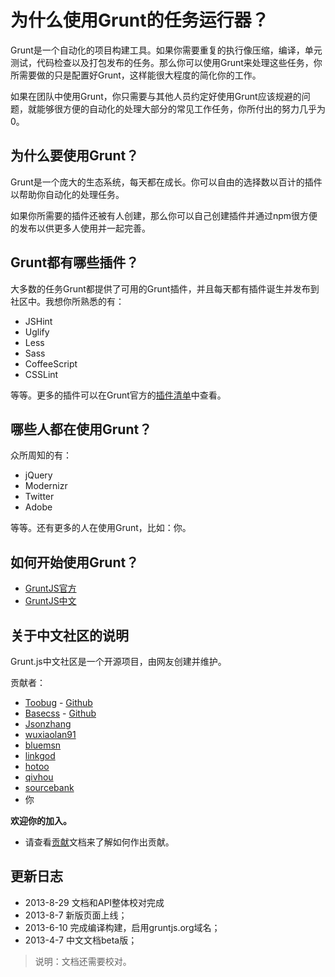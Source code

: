 # 为什么使用Grunt的任务运行器？

Grunt是一个自动化的项目构建工具。如果你需要重复的执行像压缩，编译，单元测试，代码检查以及打包发布的任务。那么你可以使用Grunt来处理这些任务，你所需要做的只是配置好Grunt，这样能很大程度的简化你的工作。

如果在团队中使用Grunt，你只需要与其他人员约定好使用Grunt应该规避的问题，就能够很方便的自动化的处理大部分的常见工作任务，你所付出的努力几乎为0。

## 为什么要使用Grunt？

Grunt是一个庞大的生态系统，每天都在成长。你可以自由的选择数以百计的插件以帮助你自动化的处理任务。

如果你所需要的插件还被有人创建，那么你可以自己创建插件并通过npm很方便的发布以供更多人使用并一起完善。

## Grunt都有哪些插件？

大多数的任务Grunt都提供了可用的Grunt插件，并且每天都有插件诞生并发布到社区中。我想你所熟悉的有：

+ JSHint
+ Uglify
+ Less
+ Sass
+ CoffeeScript
+ CSSLint

等等。更多的插件可以在Grunt官方的[插件清单](http://gruntjs.com/plugins)中查看。

## 哪些人都在使用Grunt？

众所周知的有：

+ jQuery
+ Modernizr
+ Twitter
+ Adobe

等等。还有更多的人在使用Grunt，比如：你。

## 如何开始使用Grunt？

+ [GruntJS官方](http://www.gruntjs.com/)
+ [GruntJS中文](http://www.gruntjs.org/)

## 关于中文社区的说明

Grunt.js中文社区是一个开源项目，由网友创建并维护。

贡献者：

+ [Toobug](http://www.toobug.net/) - [Github](https://github.com/TooooBug)
+ [Basecss](http://www.basecss.net/) - [Github](https://github.com/basestyle)
+ [Jsonzhang](https://github.com/Jsonzhang)
+ [wuxiaolan91](https://github.com/wuxiaolan91)
+ [bluemsn](https://github.com/bluemsn)
+ [linkgod](https://github.com/linkgod)
+ [hotoo](https://github.com/hotoo)
+ [qivhou](https://github.com/qivhou)
+ [sourcebank](https://github.com/sourcebank)
+ 你

**欢迎你的加入。**

+ 请查看[贡献](contributing.html)文档来了解如何作出贡献。

## 更新日志

+ 2013-8-29 文档和API整体校对完成
+ 2013-8-7  新版页面上线；
+ 2013-6-10 完成编译构建，启用gruntjs.org域名；
+ 2013-4-7  中文文档beta版；

> 说明：文档还需要校对。
